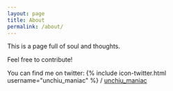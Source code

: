 ```yaml
---
layout: page
title: About
permalink: /about/
---
```


This is a page full of soul and thoughts.

Feel free to contribute!

You can find me on twitter:
{% include icon-twitter.html username="unchiu_maniac" %} /
[unchiu_maniac](https://twitter.com/unchiu_maniac)
